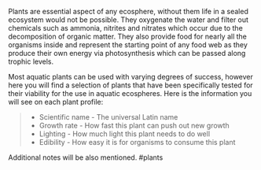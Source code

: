Plants are essential aspect of any ecosphere, without them life in a sealed ecosystem would not be possible. They oxygenate the water and filter out chemicals such as ammonia, nitrites and nitrates which occur due to the decomposition of organic matter. They also provide food for nearly all the organisms inside and represent the starting point of any food web as they produce their own energy via photosynthesis which can be passed along trophic levels. 

Most aquatic plants can be used with varying degrees of success, however here you will find a selection of plants that have been specifically tested for their viability for the use in aquatic ecospheres.
Here is the information you will see on each plant profile:
>- Scientific name - The universal Latin name
>- Growth rate - How fast this plant can push out new growth
>- Lighting - How much light this plant needs to do well
>- Edibility - How easy it is for organisms to consume this plant

Additional notes will be also mentioned.
#plants
